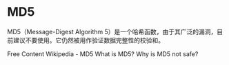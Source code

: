 # MD5

MD5（Message-Digest Algorithm 5）是一个哈希函数，由于其广泛的漏洞，目前建议不要使用。它仍然被用作验证数据完整性的校验和。

<ResourceGroupTitle>Free Content</ResourceGroupTitle>
<BadgeLink colorScheme='yellow' badgeText='Read' href='https://en.wikipedia.org/wiki/MD5'>Wikipedia - MD5</BadgeLink>
<BadgeLink colorScheme='yellow' badgeText='Read' href='https://www.techtarget.com/searchsecurity/definition/MD5'>What is MD5?</BadgeLink>
<BadgeLink colorScheme='yellow' badgeText='Read' href='https://infosecscout.com/why-md5-is-not-safe/'>Why is MD5 not safe?</BadgeLink>
